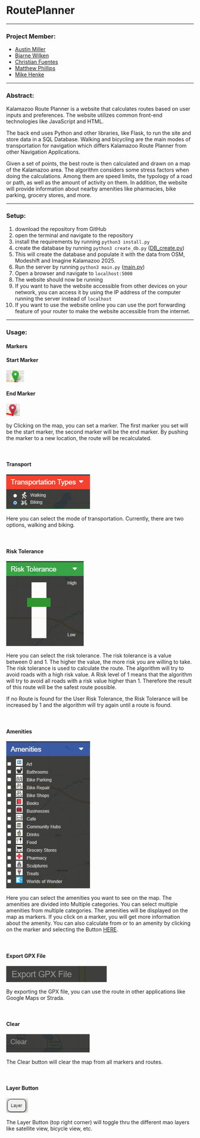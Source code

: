 # RoutePlanner


*** 

### Project Member:
* [Austin Miller](mailto:austin.j07.miller@wmich.edu)
* [Bjarne Wilken](mailto:bjarne.wilken@wmich.edu)
* [Christian Fuentes](mailto:cdd9168@wmich.edu)
* [Matthew Phillips](mailto:matthew.a.phillips@wmich.edu)
* [Mike Henke](mailto:mgs8776@wmich.edu)


***

### Abstract:
Kalamazoo Route Planner is a website that calculates routes based on user inputs and preferences. 
The website utilizes common front-end technologies like JavaScript and HTML. 

The back end uses Python and other libraries, like Flask, to run the site and store data in a SQL Database. 
Walking and bicycling are the main modes of transportation for navigation which differs Kalamazoo Route Planner from other Navigation Applications. 

Given a set of points, the best route is then calculated and drawn on a map of the Kalamazoo area. 
The algorithm considers some stress factors when doing the calculations. Among them are speed limits, the typology of a road or path, as well as the amount of activity on them. 
In addition, the website will provide information about nearby amenities like pharmacies, bike parking, grocery stores, and more. 

***

### Setup:
1. download the repository from GitHub
2. open the terminal and navigate to the repository
3. install the requirements by running `python3 install.py`
4. create the database by running `python3 create_db.py` ([DB_create.py](src%2FDB_Management%2FDB_create.py))
5. This will create the database and populate it with the data from OSM, Modeshift and Imagine Kalamazoo 2025.
6. Run the server by running `python3 main.py` ([main.py](src%2Fmain.py))
7. Open a browser and navigate to `localhost:5000`
8. The website should now be running
9. If you want to have the website accessible from other devices on your network, you can access it by using the IP address of the computer running the server instead of `localhost`
10. If you want to use the website online you can use the port forwarding feature of your router to make the website accessible from the internet.


***

### Usage:

#### Markers 

#### Start Marker
![Start_Marker.jpg](files_for_markdown%2FReadme%2FStart_Marker.jpg)

#### End Marker
![End_Marker.jpg](files_for_markdown%2FReadme%2FEnd_Marker.jpg)

by Clicking on the map, you can set a marker. The first marker you set will be the start marker, the second marker will be the end marker.
By pushing the marker to a new location, the route will be recalculated.
<br><br><br>

#### Transport 
![transport_tab.jpg](files_for_markdown%2FReadme%2Ftransport_tab.jpg)

Here you can select the mode of transportation. Currently, there are two options, walking and biking.
<br><br><br>

#### Risk Tolerance 
![Risk_Tolerance.jpg](files_for_markdown%2FReadme%2FRisk_Tolerance.jpg)

Here you can select the risk tolerance. The risk tolerance is a value between 0 and 1. The higher the value, the more risk you are willing to take.
The risk tolerance is used to calculate the route. The algorithm will try to avoid roads with a high risk value.
A Risk level of 1 means that the algorithm will try to avoid all roads with a risk value higher than 1.
Therefore the result of this route will be the safest route possible.

If no Route is found for the User Risk Tolerance, the Risk Tolerance will be increased by 1 and the algorithm will try again until a route is found.
<br><br><br>

#### Amenities 
![Amenities.jpg](files_for_markdown%2FReadme%2FAmenities.jpg)

Here you can select the amenities you want to see on the map. The amenities are divided into Multiple categories.
You can select multiple amenities from multiple categories. The amenities will be displayed on the map as markers.
If you click on a marker, you will get more information about the amenity. 
You can also calculate from or to an amenity by clicking on the marker and selecting the Button [HERE](#here).
<br><br><br>

#### Export GPX File
![Export_button.jpg](files_for_markdown%2FReadme%2FExport_button.jpg)
 
By exporting the GPX file, you can use the route in other applications like Google Maps or Strada.
<br><br><br>

#### Clear 
![Clear_button.jpg](files_for_markdown%2FReadme%2FClear_button.jpg)

The Clear button will clear the map from all markers and routes. 
<br><br><br>


#### Layer Button 
![layer_button.jpg](files_for_markdown%2FReadme%2Flayer_button.jpg)

The Layer Button (top right corner) will toggle thru the different mao layers like satellite view, bicycle view, etc.
<br><br><br>
